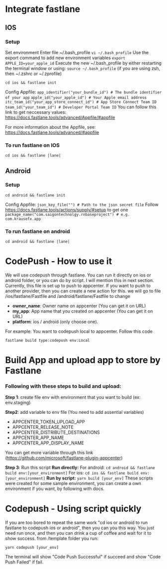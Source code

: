 # Integrate fastlane

## IOS

### Setup

Set environment
Enter file ~/.bash_profile
`vi ~/.bash_profile`
Use the export command to add new environment variables
`export APPLE_ID=your_apple_id`
Execute the new ~/.bash_profile by either restarting the terminal window or using:
`source ~/.bash_profile`
(if you are using zsh, then ~/.zshrc or ~/.zprofile)

```
cd ios && fastlane init
```

Config Appfile:
`app_identifier("your_bundle_id") # The bundle identifier of your app`
`apple_id("your_apple_id") # Your Apple email address`
`itc_team_id("your_app_store_connect_id") # App Store Connect Team ID`
`team_id("your_team_id") # Developer Portal Team ID`
You can follow this link to get neccessary values: https://docs.fastlane.tools/advanced/Appfile/#appfile

For more information about the Appfile, see:
https://docs.fastlane.tools/advanced/#appfile

### To run fastlane on IOS

```
cd ios && fastlane |lane|
```

## Android

### Setup

```
cd android && fastlane init
```

Config Appfile:
`json_key_file("") # Path to the json secret file`
Follow https://docs.fastlane.tools/actions/supply/#setup to get one
`package_name("com.saigontechnolgy.rnbaseproject") # e.g. com.krausefx.app`

### To run fastlane on android

```
cd android && fastlane |lane|
```

# CodePush - How to use it

We will use codepush through fastlane.
You can run it directly on ios or android folder, or you can do by script. I will mention this in next section.
Currently, this file is set up to push to appcenter. If you want to push to another provider, then you can create a new action for this.
we will go to file /ios/fastlane/Fastfile and /android/fastlane/Fastfile to change

- **owner_name**: Owner name on appcenter (You can get it on URL)
- **my_app**: App name that you created on appcenter (You can get it on URL)
- **platform**: ios / android (only choose one).

For example: You want to codepush local to appcenter. Follow this code

```
fastlane build type:codepush env:Local
```

# Build App and upload app to store by Fastlane

### Following with these steps to build and upload:

**Step 1**: create file env with environment that you want to build (ex: env.staging)

**Step2**: add variable to env file (You need to add assential variables)

- APPCENTER_TOKEN_UPLOAD_APP
- APPCENTER_RELEASE_NOTE
- APPCENTER_DISTRIBUTE_DESTINATIONS
- APPCENTER_APP_NAME
- APPCENTER_APP_DISPLAY_NAME

You can get more variable through this link (https://github.com/microsoft/fastlane-plugin-appcenter)

**Step 3**: Run this script
**Run directly:**
For android: `cd android && fastlane build env:[your_environment]`
For ios: `cd ios && fastlane build env:[your_environment]`
**Run by script:**
`yarn build [your_env]`
These scripts were created for some sample environment, you can create a own environment if you want, by following with docs.

# Codepush - Using script quickly

If you are too bored to repeat the same work "cd ios or android to run fastlane to codepush ios or android", then you can you this way.
You just need run once, and then you can drink a cup of coffee and wait for it to show success.
from /template folder you run:

```
yarn codepush [your_env]
```

The terminal will show "Code Push Successful" if succeed and show "Code Push Failed" if fail.
